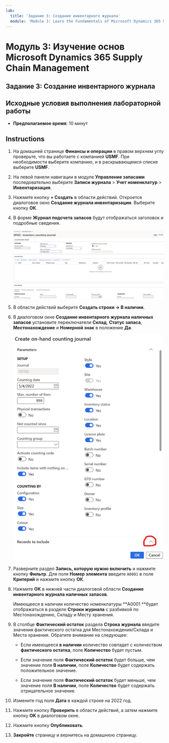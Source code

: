```yaml
---
lab:
  title: 'Задание 3: Создание инвентарного журнала'
  module: 'Module 3: Learn the Fundamentals of Microsoft Dynamics 365 Supply Chain Management'
---
```


# Модуль 3: Изучение основ Microsoft Dynamics 365 Supply Chain Management

## Задание 3: Создание инвентарного журнала

## Исходные условия выполнения лабораторной работы

   - **Предполагаемое время**: 10 минут

## Instructions

1.  На домашней странице **Финансы и операции** в правом верхнем углу проверьте, что вы работаете с компанией **USMF**. При необходимости выберите компанию, и в раскрывающемся списке выберите **USMF**. 

2.  На левой панели навигации в модуле **Управление запасами** последовательно выберите **Записи журнала** > **Учет номенклатур** > **Инвентаризация**. 

3.  Нажмите кнопку **+ Создать** в области действий. Откроется диалоговое окно **Создание журнала инвентаризации**. Выберите кнопку **ОК**. 

4.  В форме **Журнал подсчета запасов** будут отображаться заголовок и подробные сведения. 

    ![Снимок экрана: форма инвентарного журнала с заполненными заголовком и подробными сведениями.](./media/lp-scm-m-002-warehouse-inventory-mgmt-06.png)

5.  В области действий выберите **Создать строки -&gt; В наличии**. 

6.  В диалоговом окне **Создание инвентарного журнала наличных запасов** установите переключатели **Склад**, **Статус запаса**, **Местонахождение** и **Номерной знак** в положение **Да**. 

    ![Снимок экрана: диалоговое окно "Создание инвентарного журнала наличных запасов" с полями, заполненными как описано.](./media/lp-scm-m-002-warehouse-inventory-mgmt-07.png)

7.  Разверните раздел **Запись, которую нужно включить** и нажмите кнопку **Фильтр**. Для поля **Номер элемента** введите `A0001` в поле **Критерий** и нажмите кнопку **ОК**. 

8.  Нажмите **ОК** в нижней части диалоговой области **Создание инвентарного журнала наличных запасов**. 

    Имеющееся в наличии количество номенклатуры **A0001 **будет отображаться в разделе **Строки журнала** с разбивкой по Местонахождению, Складу и Месту хранения. 

9.  В столбце **Фактический остаток** раздела **Строка журнала** введите значения фактического остатка для Местонахождения/Склада и Места хранения. Обратите внимание на следующее: 

    - Если имеющееся **в наличии** количество совпадет с количеством **фактического остатка**, поле **Количество** будет пустым. 

    - Если значение поля **Фактический остаток** будет больше, чем значение поля **В наличии**, поле **Количество** будет содержать положительное значение. 

    - Если значение поля **Фактический остаток** будет меньше, чем значение поля **В наличии**, поле **Количество** будет содержать отрицательное значение. 

10. Измените год поля **Дата** в каждой строке на 2022 год. 

11. Нажмите кнопку **Проверить** в области действий, а затем нажмите кнопку **OK** в диалоговом окне. 

12. Нажмите кнопку **Опубликовать**. 

13. **Закройте** страницу и вернитесь на домашнюю страницу. 

